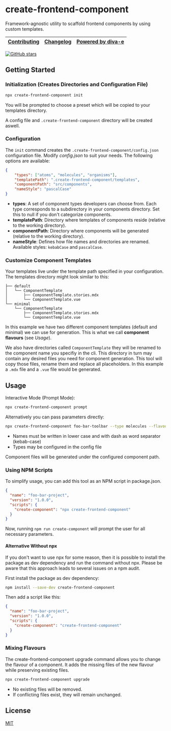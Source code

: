 
# create-frontend-component

Framework-agnostic utility to scaffold frontend components by using custom templates.

| [Contributing](/CONTRIBUTING.md) | [Changelog](/CHANGELOG.md) | [Powered by diva-e](https://www.diva-e.com)  |
|----------------------------------| --- |----------------------------------------------|

[![GitHub stars](https://img.shields.io/github/stars/diva-e/create-frontend-component.svg?style=social&label=Star)](https://github.com/diva-e/create-frontend-component)

## Getting Started

### Initialization (Creates Directories and Configuration File)

```bash
npx create-frontend-component init
```

You will be prompted to choose a preset which will be copied to your templates directory.

A config file and `.create-frontend-component` directory will be created aswell.

### Configuration

The `init` command creates the `.create-frontend-component/config.json` configuration file.
Modify _config.json_ to suit your needs. The following options are available:

```json
{
    "types": ["atoms", "molecules", "organisms"],
    "templatePath": ".create-frontend-component/templates",
    "componentPath": "src/components",
    "nameStyle": "pascalCase"
}
```

* **types**:  A set of component types developers can choose from. Each type corresponds to a subdirectory in your components directory. 
Set this to null if you don't categorize components.
* **templatePath**:  Directory where templates of components reside (relative to the working directory).
* **componentPath**: Directory where components will be generated (relative to the working directory).
* **nameStyle**: Defines how file names and directories are renamed. Available styles: `kebabCase` and `pascalCase`. 

### Customize Component Templates

Your templates live under the template path specified in your configuration.
The templates directory might look similar to this:

```plantuml
├── default
│   └── ComponentTemplate
│       ├── ComponentTemplate.stories.mdx
│       └── ComponentTemplate.vue
└── minimal
    └── ComponentTemplate
        ├── ComponentTemplate.stories.mdx
        └── ComponentTemplate.vue
```

In this example we have two different component templates (default and minimal) we can use for generation.
This is what we call __component flavours__ (see _Usage_).

We also have directories called `ComponentTemplate` they will be renamed to the component name you specifiy in the cli.
This directory in turn may contain any desired files you need for component generation. This tool will copy those files, 
rename them and replace all placeholders. In this example a `.mdx` file and a `.vue` file would be generated.

## Usage

Interactive Mode (Prompt Mode):

```bash
npx create-frontend-component prompt
```

Alternatively you can pass parameters directly:

```bash
npx create-frontend-component foo-bar-toolbar --type molecules --flavour minimal
```

* Names must be written in lower case and with dash as word separator (kebab-case)
* Types may be configured in the config file

Component files will be generated under the configured component path.

### Using NPM Scripts

To simplify usage, you can add this tool as an NPM script in package.json.

```json
{
  "name": "foo-bar-project",
  "version": "1.0.0",
  "scripts": {
    "create-component": "npx create-frontend-component"
  }
}
```

Now, running `npm run create-component` will prompt the user for all necessary parameters.

#### Alternative Without npx

If you don't want to use npx for some reason, then it is possible to install the package as dev dependency and run the command without npx.
Please be aware that this approach leads to several issues on a npm audit.

First install the package as dev dependency:

```bash
npm install --save-dev create-frontend-component
```

Then add a script like this:

```json
{
  "name": "foo-bar-project",
  "version": "1.0.0",
  "scripts": {
    "create-component": "create-frontend-component"
  }
}
```

### Mixing Flavours

The create-frontend-component upgrade command allows you to change the flavour of a component.
It adds the missing files of the new flavour while preserving existing files.

````bash
npx create-frontend-component upgrade
````

* No existing files will be removed. 
* If conflicting files exist, they will remain unchanged.

## License

[MIT](LICENSE)
